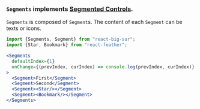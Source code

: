 ### `Segments` implements [Segmented Controls][1].
[1]: https://developer.apple.com/design/human-interface-guidelines/macos/selectors/segmented-controls/

`Segments` is composed of `Segment`s. The content of each `Segment` can be texts or icons.

```jsx
import {Segments, Segment} from "react-big-sur";
import {Star, Bookmark} from "react-feather";

<Segments
  defaultIndex={1}
  onChange={(prevIndex, curIndex) => console.log(prevIndex, curIndex)}
>
  <Segment>First</Segment>
  <Segment>Second</Segment>
  <Segment><Star/></Segment>
  <Segment><Bookmark/></Segment>
</Segments>
```